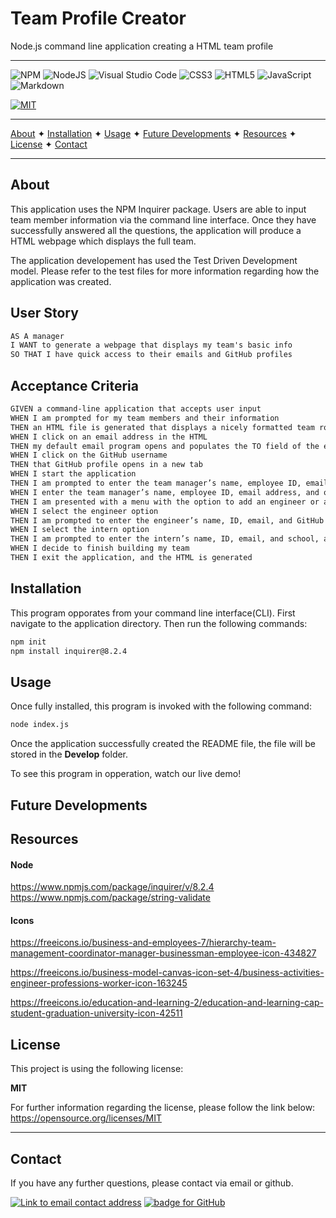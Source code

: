 # Team Profile Creator
Node.js command line application creating a HTML team profile

----------------------------------------------------------------

![NPM](https://img.shields.io/badge/NPM-%23000000.svg?style=for-the-badge&logo=npm&logoColor=white) ![NodeJS](https://img.shields.io/badge/node.js-6DA55F?style=for-the-badge&logo=node.js&logoColor=white) ![Visual Studio Code](https://img.shields.io/badge/Visual%20Studio%20Code-0078d7.svg?style=for-the-badge&logo=visual-studio-code&logoColor=white)   ![CSS3](https://img.shields.io/badge/css3-%231572B6.svg?style=for-the-badge&logo=css3&logoColor=white)  ![HTML5](https://img.shields.io/badge/html5-%23E34F26.svg?style=for-the-badge&logo=html5&logoColor=white)   ![JavaScript](https://img.shields.io/badge/javascript-%23323330.svg?style=for-the-badge&logo=javascript&logoColor=%23F7DF1E)   ![Markdown](https://img.shields.io/badge/markdown-%23000000.svg?style=for-the-badge&logo=markdown&logoColor=white)  

[![MIT](https://img.shields.io/badge/License-MIT-yellow?style=for-the-badge)](https://opensource.org/licenses/MIT)

----------------------------------------------------------------
<!-- FIXME: future developements link not working -->

[About](#about)  ✦  [Installation](#installation)  ✦  [Usage](#usage)  ✦  [Future Developments](#future_developements)  ✦  [Resources](#resources)  ✦  [License](#license)  ✦  [Contact](#contact)

----------------------------------------------------------------

## About
This application uses the NPM Inquirer package. Users are able to input team member information via the command line interface. Once they have successfully answered all the questions, the application will produce a HTML webpage  which displays the full team. 

The application developement has used the Test Driven Development model. Please refer to the test files for more information regarding how the application was created. 

## User Story
```md
AS A manager
I WANT to generate a webpage that displays my team's basic info
SO THAT I have quick access to their emails and GitHub profiles
```

## Acceptance Criteria
```md
GIVEN a command-line application that accepts user input
WHEN I am prompted for my team members and their information
THEN an HTML file is generated that displays a nicely formatted team roster based on user input
WHEN I click on an email address in the HTML
THEN my default email program opens and populates the TO field of the email with the address
WHEN I click on the GitHub username
THEN that GitHub profile opens in a new tab
WHEN I start the application
THEN I am prompted to enter the team manager’s name, employee ID, email address, and office number
WHEN I enter the team manager’s name, employee ID, email address, and office number
THEN I am presented with a menu with the option to add an engineer or an intern or to finish building my team
WHEN I select the engineer option
THEN I am prompted to enter the engineer’s name, ID, email, and GitHub username, and I am taken back to the menu
WHEN I select the intern option
THEN I am prompted to enter the intern’s name, ID, email, and school, and I am taken back to the menu
WHEN I decide to finish building my team
THEN I exit the application, and the HTML is generated
```

## Installation
This program opporates from your command line interface(CLI). First navigate to the application directory. Then run the following commands:

```bash
npm init
npm install inquirer@8.2.4
```

## Usage
Once fully installed, this program is invoked with the following command:
```bash
node index.js
```
<!-- FIXME: confirm storage location -->
Once the application successfully created the README file, the file will be stored in the **Develop** folder.

To see this program in opperation, watch our live demo!
<!-- [![Youtube screen grab of live demo recording.](Develop/assets/img/youtube-screengrab.png)](https://www.youtube.com/watch?v=CsS6BedKSkE&ab_channel=CaoimheJyoti) -->

## Future Developments


## Resources
#### Node
https://www.npmjs.com/package/inquirer/v/8.2.4
https://www.npmjs.com/package/string-validate

#### Icons
https://freeicons.io/business-and-employees-7/hierarchy-team-management-coordinator-manager-businessman-employee-icon-434827

https://freeicons.io/business-model-canvas-icon-set-4/business-activities-engineer-professions-worker-icon-163245

https://freeicons.io/education-and-learning-2/education-and-learning-cap-student-graduation-university-icon-42511



## License
This project is using the following license:

**MIT**

For further information regarding the license, please follow the link below:
 https://opensource.org/licenses/MIT

----------------------------------------------------------------

## Contact 
If you have any further questions, please contact via email or github.

<a href="mailto:caoimhejyoti@gmail.com"><img alt="Link to email contact address" src="https://img.shields.io/badge/email-D14836?style=for-the-badge" target="_blank" /></a>  <a href="https://github.com/caoimhejyoti"><img alt="badge for GitHub" src="https://img.shields.io/badge/github-%23121011.svg?style=for-the-badge&logo=github&logoColor=white" target="_blank" /></a>
